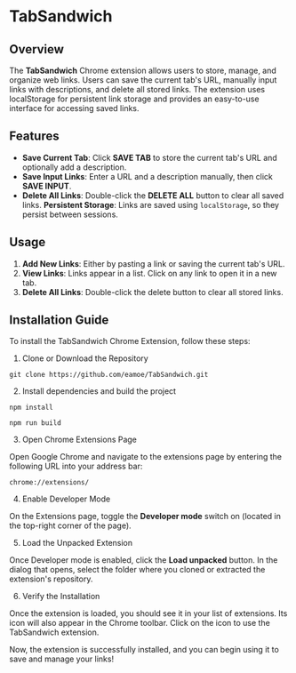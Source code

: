 # TabSandwich

## Overview

The **TabSandwich** Chrome extension allows users to store, manage, and organize web links. Users can save the current tab's URL, manually input links with descriptions, and delete all stored links. The extension uses localStorage for persistent link storage and provides an easy-to-use interface for accessing saved links.

## Features

* **Save Current Tab**: Click **SAVE TAB** to store the current tab's URL and optionally add a description.
* **Save Input Links**: Enter a URL and a description manually, then click **SAVE INPUT**.
* **Delete All Links**: Double-click the **DELETE ALL** button to clear all saved links.
**Persistent Storage**: Links are saved using `localStorage`, so they persist between sessions.

## Usage

1. **Add New Links**: Either by pasting a link or saving the current tab's URL.
2. **View Links**: Links appear in a list. Click on any link to open it in a new tab.
3. **Delete All Links**: Double-click the delete button to clear all stored links.

## Installation Guide

To install the TabSandwich Chrome Extension, follow these steps:

1. Clone or Download the Repository

```console
git clone https://github.com/eamoe/TabSandwich.git
```

2. Install dependencies and build the project

```console
npm install

npm run build
```

3. Open Chrome Extensions Page

Open Google Chrome and navigate to the extensions page by entering the following URL into your address bar:

```
chrome://extensions/
```

4. Enable Developer Mode

On the Extensions page, toggle the **Developer mode** switch on (located in the top-right corner of the page).

5. Load the Unpacked Extension

Once Developer mode is enabled, click the **Load unpacked** button. In the dialog that opens, select the folder where you cloned or extracted the extension's repository.

6. Verify the Installation

Once the extension is loaded, you should see it in your list of extensions. Its icon will also appear in the Chrome toolbar. Click on the icon to use the TabSandwich extension.

Now, the extension is successfully installed, and you can begin using it to save and manage your links!
